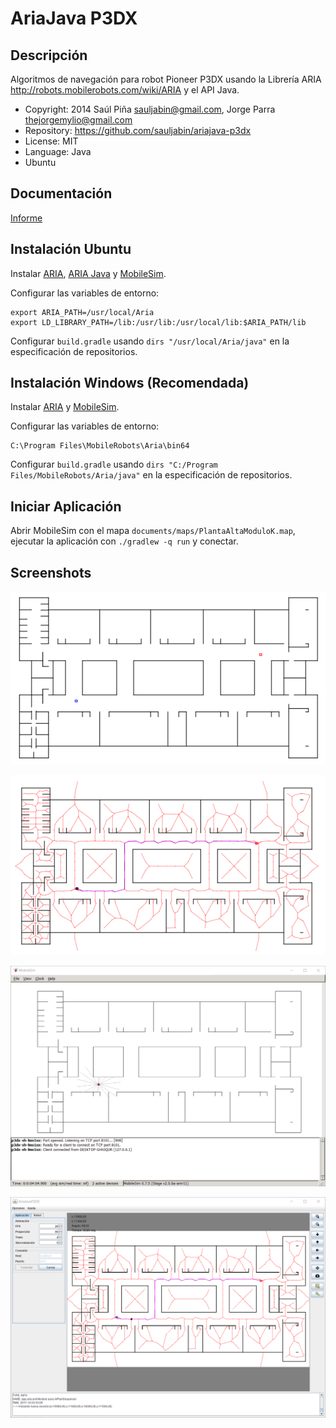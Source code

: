 AriaJava P3DX
=============

Descripción
-----------
Algoritmos de navegación para robot Pioneer P3DX usando la Librería ARIA http://robots.mobilerobots.com/wiki/ARIA y el API Java.

- Copyright: 2014 Saúl Piña <sauljabin@gmail.com>, Jorge Parra <thejorgemylio@gmail.com>
- Repository: https://github.com/sauljabin/ariajava-p3dx
- License: MIT
- Language: Java
- Ubuntu

Documentación
-------------
[Informe](documents/informe/articulo.pdf)

Instalación Ubuntu
------------------

Instalar [ARIA](http://robots.mobilerobots.com/wiki/ARIA), [ARIA Java](http://robots.mobilerobots.com/wiki/ARIA) y [MobileSim](http://robots.mobilerobots.com/wiki/MobileSim).

Configurar las variables de entorno:

```
export ARIA_PATH=/usr/local/Aria
export LD_LIBRARY_PATH=/lib:/usr/lib:/usr/local/lib:$ARIA_PATH/lib
```

Configurar `build.gradle` usando `dirs "/usr/local/Aria/java"` en la especificación de repositorios.

Instalación Windows (Recomendada)
---------------------------------

Instalar [ARIA](http://robots.mobilerobots.com/wiki/ARIA) y [MobileSim](http://robots.mobilerobots.com/wiki/MobileSim).

Configurar las variables de entorno:

```
C:\Program Files\MobileRobots\Aria\bin64
```

Configurar `build.gradle` usando `dirs "C:/Program Files/MobileRobots/Aria/java"` en la especificación de repositorios.

Iniciar Aplicación
------------------

Abrir MobileSim con el mapa `documents/maps/PlantaAltaModuloK.map`,
ejecutar la aplicación con `./gradlew -q run` y conectar.

Screenshots
------------
![](documents/screenshots/screenshot-1.png)

![](documents/screenshots/screenshot-2.png)

![](documents/screenshots/screenshot-3.png)

![](documents/screenshots/screenshot-4.png)
